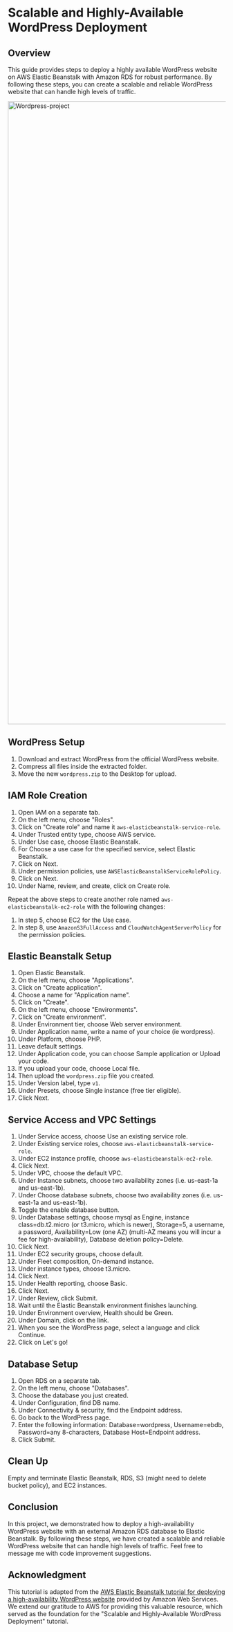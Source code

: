# Scalable and Highly-Available WordPress Deployment

## Overview
This guide provides steps to deploy a highly available WordPress website on AWS Elastic Beanstalk with Amazon RDS for robust performance. By following these steps, you can create a scalable and reliable WordPress website that can handle high levels of traffic.

<img width="1440" alt="Wordpress-project" src="https://github.com/ocramos2/WordPress-Scalable-and-Highly-Available-Deployment/assets/90172092/9538a2e1-9f23-4319-ab3b-b3fba8e623bb">

## WordPress Setup
1. Download and extract WordPress from the official WordPress website.
2. Compress all files inside the extracted folder.
3. Move the new `wordpress.zip` to the Desktop for upload.

## IAM Role Creation
1. Open IAM on a separate tab.
2. On the left menu, choose "Roles".
3. Click on "Create role" and name it `aws-elasticbeanstalk-service-role`.
4. Under Trusted entity type, choose AWS service.
5. Under Use case, choose Elastic Beanstalk.
6. For Choose a use case for the specified service, select Elastic Beanstalk.
7. Click on Next.
8. Under permission policies, use `AWSElasticBeanstalkServiceRolePolicy`.
9. Click on Next.
10. Under Name, review, and create, click on Create role.

Repeat the above steps to create another role named `aws-elasticbeanstalk-ec2-role` with the following changes:
1. In step 5, choose EC2 for the Use case.
2. In step 8, use `AmazonS3FullAccess` and `CloudWatchAgentServerPolicy` for the permission policies.

## Elastic Beanstalk Setup
1. Open Elastic Beanstalk.
2. On the left menu, choose "Applications".
3. Click on "Create application".
4. Choose a name for "Application name".
5. Click on "Create".
6. On the left menu, choose "Environments".
7. Click on "Create environment".
8. Under Environment tier, choose Web server environment.
9. Under Application name, write a name of your choice (ie wordpress).
10. Under Platform, choose PHP.
11. Leave default settings.
12. Under Application code, you can choose Sample application or Upload your code.
13. If you upload your code, choose Local file.
14. Then upload the `wordpress.zip` file you created.
15. Under Version label, type `v1`.
16. Under Presets, choose Single instance (free tier eligible).
17. Click Next.

## Service Access and VPC Settings
1. Under Service access, choose Use an existing service role.
2. Under Existing service roles, choose `aws-elasticbeanstalk-service-role`.
3. Under EC2 instance profile, choose `aws-elasticbeanstalk-ec2-role`.
4. Click Next.
5. Under VPC, choose the default VPC.
6. Under Instance subnets, choose two availability zones (i.e. us-east-1a and us-east-1b).
7. Under Choose database subnets, choose two availability zones (i.e. us-east-1a and us-east-1b).
8. Toggle the enable database button.
9. Under Database settings, choose mysql as Engine, instance class=db.t2.micro (or t3.micro, which is newer), Storage=5, a username, a password, Availability=Low (one AZ) (multi-AZ means you will incur a fee for high-availability), Database deletion policy=Delete.
10. Click Next.
11. Under EC2 security groups, choose default.
12. Under Fleet composition, On-demand instance.
13. Under instance types, choose t3.micro.
14. Click Next.
15. Under Health reporting, choose Basic.
16. Click Next.
17. Under Review, click Submit.
18. Wait until the Elastic Beanstalk environment finishes launching.
19. Under Environment overview, Health should be Green.
20. Under Domain, click on the link.
21. When you see the WordPress page, select a language and click Continue.
22. Click on Let's go!

## Database Setup
1. Open RDS on a separate tab.
2. On the left menu, choose "Databases".
3. Choose the database you just created.
4. Under Configuration, find DB name.
5. Under Connectivity & security, find the Endpoint address.
6. Go back to the WordPress page.
7. Enter the following information: Database=wordpress, Username=ebdb, Password=any 8-characters, Database Host=Endpoint address.
8. Click Submit.

## Clean Up
Empty and terminate Elastic Beanstalk, RDS, S3 (might need to delete bucket policy), and EC2 instances.

## Conclusion
In this project, we demonstrated how to deploy a high-availability WordPress website with an external Amazon RDS database to Elastic Beanstalk. By following these steps, we have created a scalable and reliable WordPress website that can handle high levels of traffic. Feel free to message me with code improvement suggestions.

## Acknowledgment
This tutorial is adapted from the [AWS Elastic Beanstalk tutorial for deploying a high-availability WordPress website](https://docs.aws.amazon.com/elasticbeanstalk/latest/dg/php-hawordpress-tutorial.html) provided by Amazon Web Services. We extend our gratitude to AWS for providing this valuable resource, which served as the foundation for the "Scalable and Highly-Available WordPress Deployment" tutorial.
